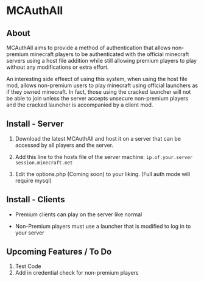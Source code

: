 MCAuthAll
=========

About
-----

MCAuthAll aims to provide a method of authentication that allows non-premium minecraft players to be authenticated with the official minecraft servers using a host file addition while still allowing premium players to play without any modifications or extra effort.

An interesting side effeect of using this system, when using the host file mod, allows non-premium users to play minecraft using official launchers as if they owned minecraft. In fact, those using the cracked launcher will not be able to join unless the server accepts unsecure non-premium players and the cracked launcher is accompanied by a client mod.

Install - Server
----------------

1. Download the latest MCAuthAll and host it on a server that can be accessed by all players and the server.

2. Add this line to the hosts file of the server machine:
`ip.of.your.server session.minecraft.net`

3. Edit the options.php (Coming soon) to your liking. (Full auth mode will require mysql)

Install - Clients
-----------------

* Premium clients can play on the server like normal

* Non-Premium players must use a launcher that is modified to log in to your server

Upcoming Features / To Do
-------------------------

1. Test Code
2. Add in credential check for non-premium players